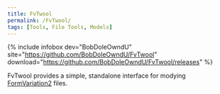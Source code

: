 ```yaml
---
title: FvTwool
permalink: /FvTwool/
tags: [Tools, File Tools, Models]
---
```


{% include infobox dev="BobDoleOwndU" site="https://github.com/BobDoleOwndU/FvTwool" download="https://github.com/BobDoleOwndU/FvTwool/releases" %}

FvTwool provides a simple, standalone interface for modying [FormVariation2](\FV2) files.